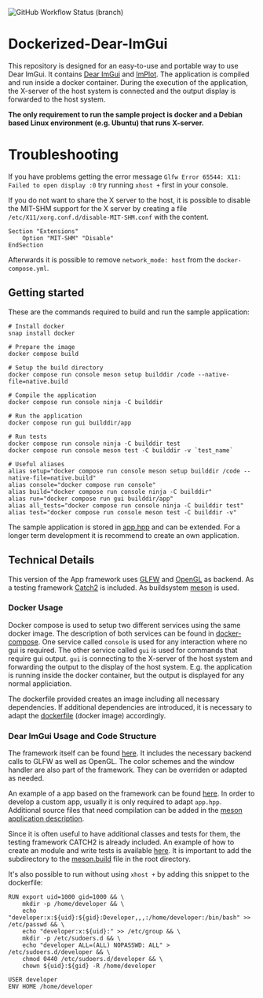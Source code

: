 ![GitHub Workflow Status (branch)](https://img.shields.io/github/workflow/status/ZenSepiol/Dockerized-Dear-ImGui/Docker%20Image%20CI/main)

# Dockerized-Dear-ImGui
This repository is designed for an easy-to-use and portable way to use Dear ImGui. It contains [Dear ImGui](https://github.com/ocornut/imgui) and [ImPlot](https://github.com/epezent/implot).
The application is compiled and run inside a docker container. During the execution of the application, the X-server of the host system is connected and the output display is forwarded to the host system.

**The only requirement to run the sample project is docker and a Debian based Linux environment (e.g. Ubuntu) that runs X-server.**

# Troubleshooting
If you have problems getting the error message `Glfw Error 65544: X11: Failed to open display :0` try running `xhost +` first in your console.

If you do not want to share the X server to the host, it is possible to disable the MIT-SHM support for the X server by creating a file
`/etc/X11/xorg.conf.d/disable-MIT-SHM.conf` with the content.
```
Section "Extensions"
    Option "MIT-SHM" "Disable"
EndSection
```
Afterwards it is possible to remove `network_mode: host` from the `docker-compose.yml`.

## Getting started
These are the commands required to build and run the sample application:
```
# Install docker
snap install docker

# Prepare the image
docker compose build

# Setup the build directory
docker compose run console meson setup builddir /code --native-file=native.build

# Compile the application
docker compose run console ninja -C builddir

# Run the application
docker compose run gui builddir/app

# Run tests
docker compose run console ninja -C builddir test
docker compose run console meson test -C builddir -v `test_name`

# Useful aliases
alias setup="docker compose run console meson setup builddir /code --native-file=native.build"
alias console="docker compose run console"
alias build="docker compose run console ninja -C builddir"
alias run="docker compose run gui builddir/app"
alias all_tests="docker compose run console ninja -C builddir test"
alias test="docker compose run console meson test -C builddir -v"
```

The sample application is stored in [app.hpp](src/app.hpp) and can be extended.
For a longer term development it is recommend to create an own application.

## Technical Details
This version of the App framework uses [GLFW](https://www.glfw.org/) and [OpenGL](https://www.opengl.org/) as backend.
As a testing framework [Catch2](https://github.com/catchorg/Catch2) is included.
As buildsystem [meson](https://mesonbuild.com) is used.

### Docker Usage
Docker compose is used to setup two different services using the same docker image. The description of both services can be found in [docker-compose](docker-compose.yml). One service called `console` is used for any interaction where no gui is required. The other service called `gui` is used for commands that require gui output. `gui` is connecting to the X-server of the host system and forwarding the output to the display of the host system. E.g. the application is running inside the docker container, but the output is displayed for any normal appliciation.

The dockerfile provided creates an image including all necessary dependencies. If additional dependencies are introduced, it is necessary to adapt the [dockerfile](Dockerfile) (docker image) accordingly.

### Dear ImGui Usage and Code Structure
The framework itself can be found [here](src/app_base/app_base.hpp). It includes the necessary backend calls to GLFW as well as OpenGL. The color schemes and the window handler are also part of the framework. They can be overriden or adapted as needed.

An example of a app based on the framework can be found [here](src/app.hpp). In order to develop a custom app, usually it is only required to adapt `app.hpp`. Additional source files that need compilation can be added in the [meson application description](meson.build).

Since it is often useful to have additional classes and tests for them, the testing framework CATCH2 is already included. An example of how to create an module and write tests is available [here](src/sample_module/). It is important to add the subdirectory to the [meson.build](meson.build) file in the root directory.


It's also possible to run without using `xhost +` by adding this snippet to the dockerfile:
```
RUN export uid=1000 gid=1000 && \
    mkdir -p /home/developer && \
    echo "developer:x:${uid}:${gid}:Developer,,,:/home/developer:/bin/bash" >> /etc/passwd && \
    echo "developer:x:${uid}:" >> /etc/group && \
    mkdir -p /etc/sudoers.d && \
    echo "developer ALL=(ALL) NOPASSWD: ALL" > /etc/sudoers.d/developer && \
    chmod 0440 /etc/sudoers.d/developer && \
    chown ${uid}:${gid} -R /home/developer

USER developer
ENV HOME /home/developer
```
